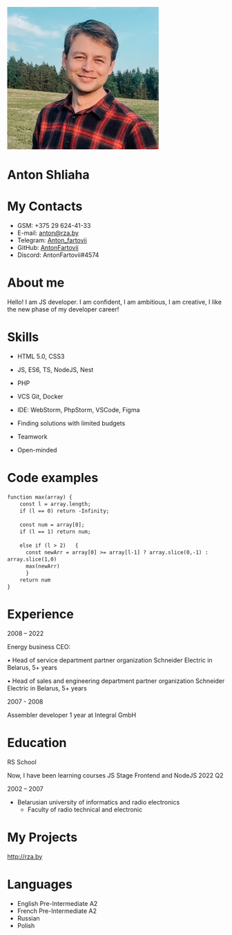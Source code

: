 ![img](assets/img/im2.jpg "Anton Shliaha")

# Anton Shliaha

# My Contacts
* GSM: +375 29 624-41-33
* E-mail: anton@rza.by
* Telegram: [Anton_fartovii](http://t.me/Anton_fartovii)
* GitHub: [AntonFartovii](https://github.com/AntonFartovii)
* Discord: AntonFartovii#4574

# About me
Hello! I am JS developer. I am confident, I am ambitious, I am creative, I like the new phase of my developer career!

# Skills 
* HTML 5.0, CSS3
* JS, ES6, TS, NodeJS, Nest
* PHP
* VCS Git, Docker
* IDE: WebStorm, PhpStorm, VSCode, Figma

*	Finding solutions with limited budgets
*	Teamwork
*	Open-minded

# Code examples
```
function max(array) {
    const l = array.length;
    if (l == 0) return -Infinity;
  
    const num = array[0];
    if (l == 1) return num;
    
    else if (l > 2)   {
      const newArr = array[0] >= array[l-1] ? array.slice(0,-1) : array.slice(1,0)
      max(newArr)
      }
    return num
}
```

# Experience

2008 – 2022
 
Energy business CEO:

•	Head of service department partner organization Schneider Electric in Belarus, 5+ years

•	Head of sales and engineering department partner organization Schneider Electric in Belarus, 5+ years


2007 - 2008 

Assembler developer 1 year at Integral GmbH

# Education
RS School

Now, I have been learning courses JS Stage Frontend and NodeJS 2022 Q2

2002 – 2007

* Belarusian university of informatics and radio electronics 
    + Faculty of radio technical and electronic 

# My Projects

http://rza.by

# Languages
* English Pre-Intermediate A2
* French Pre-Intermediate A2
* Russian 
* Polish